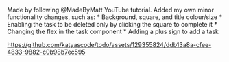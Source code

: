 Made by following @MadeByMatt YouTube tutorial.
Added my own minor functionality changes, such as: 
    * Background, square, and title colour/size
    * Enabling the task to be deleted only by clicking the square to complete it 
    * Changing the flex in the task component
    * Adding a plus sign to add a task 



https://github.com/katyascode/todo/assets/129355824/ddb13a8a-cfee-4833-9882-c0b98b7ec595

